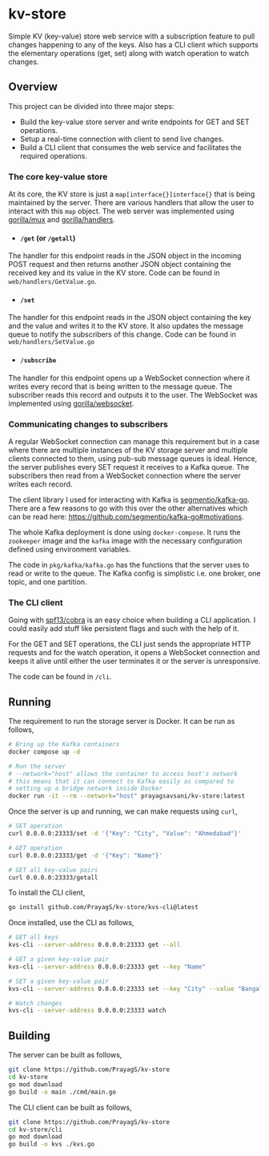 # kv-store

Simple KV (key-value) store web service with a subscription feature to pull changes happening to any of the keys. Also has a CLI client which supports the elementary operations (get, set) along with watch operation to watch changes.

## Overview

This project can be divided into three major steps:
- Build the key-value store server and write endpoints for GET and SET operations.
- Setup a real-time connection with client to send live changes.
- Build a CLI client that consumes the web service and facilitates the required operations.

### The core key-value store

At its core, the KV store is just a `map[interface{}]interface{}` that is being maintained by the server. There are various handlers that allow the user to interact with this `map` object. The web server was implemented using [gorilla/mux](https://github.com/gorilla/mux) and [gorilla/handlers](https://github.com/gorilla/handlers).

- #### `/get` (or `/getall`)

The handler for this endpoint reads in the JSON object in the incoming POST request and then returns another JSON object containing the received key and its value in the KV store. Code can be found in `web/handlers/GetValue.go`.

- #### `/set`

The handler for this endpoint reads in the JSON object containing the key and the value and writes it to the KV store. It also updates the message queue to notify the subscribers of this change. Code can be found in `web/handlers/SetValue.go`

- #### `/subscribe`

The handler for this endpoint opens up a WebSocket connection where it writes every record that is being written to the message queue. The subscriber reads this record and outputs it to the user. The WebSocket was implemented using [gorilla/websocket](https://github.com/gorilla/websocket).

### Communicating changes to subscribers

A regular WebSocket connection can manage this requirement but in a case where there are multiple instances of the KV storage server and multiple clients connected to them, using pub-sub message queues is ideal. Hence, the server publishes every SET request it receives to a Kafka queue. The subscribers then read from a WebSocket connection where the server writes each record.

The client library I used for interacting with Kafka is [segmentio/kafka-go](https://github.com/segmentio/kafka-go). There are a few reasons to go with this over the other alternatives which can be read here: https://github.com/segmentio/kafka-go#motivations.

The whole Kafka deployment is done using `docker-compose`. It runs the `zookeeper` image and the `kafka` image with the necessary configuration defined using environment variables.

The code in `pkg/kafka/kafka.go` has the functions that the server uses to read or write to the queue. The Kafka config is simplistic i.e. one broker, one topic, and one partition.

### The CLI client

Going with [spf13/cobra](https://github.com/spf13/cobra) is an easy choice when building a CLI application. I could easily add stuff like persistent flags and such with the help of it.

For the GET and SET operations, the CLI just sends the appropriate HTTP requests and for the watch operation, it opens a WebSocket connection and keeps it alive until either the user terminates it or the server is unresponsive.

The code can be found in `/cli`.

## Running

The requirement to run the storage server is Docker. It can be run as follows,
```sh
# Bring up the Kafka containers
docker compose up -d

# Run the server
# --network="host" allows the container to access host's network
# this means that it can connect to Kafka easily as compared to
# setting up a bridge network inside Docker
docker run -it --rm --network="host" prayagsavsani/kv-store:latest
```

Once the server is up and running, we can make requests using `curl`,
```sh
# SET operation
curl 0.0.0.0:23333/set -d '{"Key": "City", "Value": "Ahmedabad"}'

# GET operation
curl 0.0.0.0:23333/get -d '{"Key": "Name"}'

# GET all key-value pairs
curl 0.0.0.0:23333/getall
```

To install the CLI client,
```sh 
go install github.com/PrayagS/kv-store/kvs-cli@latest
```

Once installed, use the CLI as follows,
```sh
# GET all keys
kvs-cli --server-address 0.0.0.0:23333 get --all

# GET a given key-value pair
kvs-cli --server-address 0.0.0.0:23333 get --key "Name"

# SET a given key-value pair
kvs-cli --server-address 0.0.0.0:23333 set --key "City" --value "Bangalore"

# Watch changes
kvs-cli --server-address 0.0.0.0:23333 watch
```

## Building

The server can be built as follows,
```sh
git clone https://github.com/PrayagS/kv-store
cd kv-store
go mod download
go build -o main ./cmd/main.go
```

The CLI client can be built as follows,
```sh
git clone https://github.com/PrayagS/kv-store
cd kv-store/cli
go mod download
go build -o kvs ./kvs.go
```
